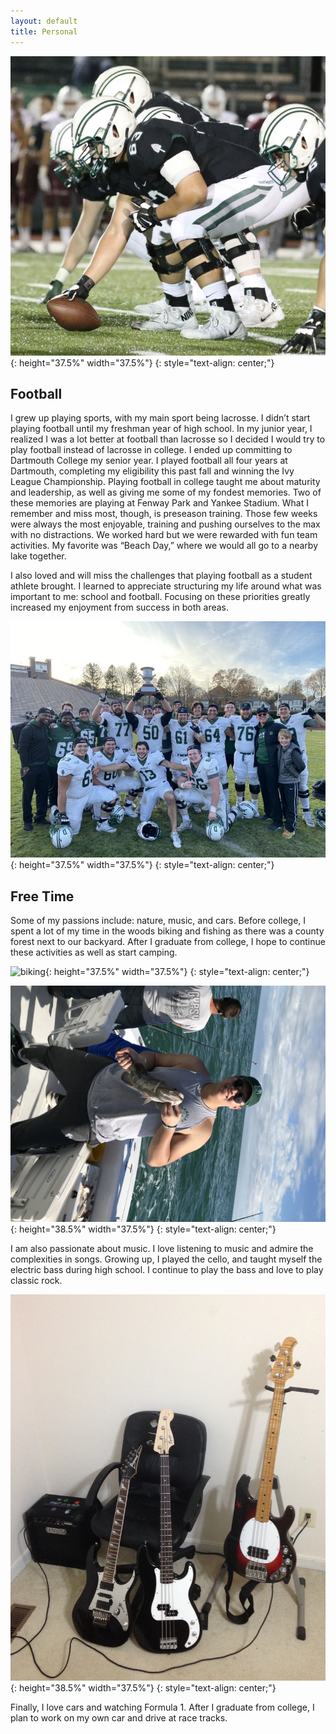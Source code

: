 ```yaml
---
layout: default
title: Personal
---
```


![colgate](/assets/img/colgate.jpg){:  height="37.5%" width="37.5%"}
{: style="text-align: center;"}

## Football
I grew up playing sports, with my main sport being lacrosse. I didn’t start playing football until my freshman year of high school. In my junior year, I realized I was a lot better at football than lacrosse so I decided I would try to play football instead of lacrosse in college. I ended up committing to Dartmouth College my senior year. I played football all four years at Dartmouth, completing my eligibility this past fall and winning the Ivy League Championship. Playing football in college taught me about maturity and leadership, as well as giving me some of my fondest memories. Two of these memories are playing at Fenway Park and Yankee Stadium. What I remember and miss most, though, is preseason training. Those few weeks were always the most enjoyable, training and pushing ourselves to the max with no distractions. We worked hard but we were rewarded with fun team activities. My favorite was “Beach Day,” where we would all go to a nearby lake together. 

I also loved and will miss the challenges that playing football as a student athlete brought. I learned to appreciate structuring my life around what was important to me: school and football. Focusing on these priorities greatly increased my enjoyment from success in both areas.

![championship](/assets/img/championship.JPG){:  height="37.5%" width="37.5%"}
{: style="text-align: center;"}

## Free Time
Some of my passions include: nature, music, and cars. Before college, I spent a lot of my time in the woods biking and fishing as there was a county forest next to our backyard. After I graduate from college, I hope to continue these activities as well as start camping. 

![biking](/assets/img/biking.png){:  height="37.5%" width="37.5%"}
{: style="text-align: center;"}


![fishing](/assets/img/fishing_rotated.JPG){:  height="38.5%" width="37.5%"}
{: style="text-align: center;"}

I am also passionate about music. I love listening to music and admire the complexities in songs. Growing up, I played the cello, and taught myself the electric bass during high school. I continue to play the bass and love to play classic rock.

![bass](/assets/img/bass.jpeg){:  height="38.5%" width="37.5%"}
{: style="text-align: center;"}

Finally, I love cars and watching Formula 1. After I graduate from college, I plan to work on my own car and drive at race tracks. 
